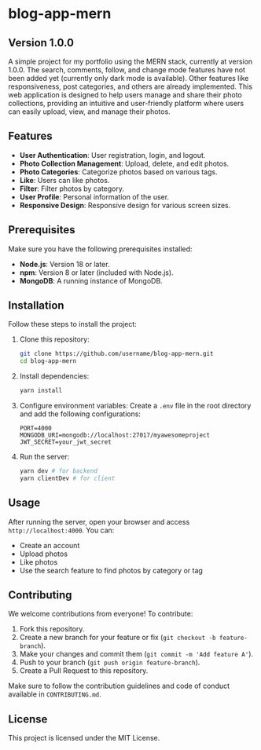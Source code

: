 # blog-app-mern
## Version 1.0.0

A simple project for my portfolio using the MERN stack, currently at version 1.0.0. The search, comments, follow, and change mode features have not been added yet (currently only dark mode is available). Other features like responsiveness, post categories, and others are already implemented. This web application is designed to help users manage and share their photo collections, providing an intuitive and user-friendly platform where users can easily upload, view, and manage their photos.

## Features

- **User Authentication**: User registration, login, and logout.
- **Photo Collection Management**: Upload, delete, and edit photos.
- **Photo Categories**: Categorize photos based on various tags.
- **Like**: Users can like photos.
- **Filter**: Filter photos by category.
- **User Profile**: Personal information of the user.
- **Responsive Design**: Responsive design for various screen sizes.

## Prerequisites

Make sure you have the following prerequisites installed:

- **Node.js**: Version 18 or later.
- **npm**: Version 8 or later (included with Node.js).
- **MongoDB**: A running instance of MongoDB.

## Installation

Follow these steps to install the project:

1. Clone this repository:
    ```bash
    git clone https://github.com/username/blog-app-mern.git
    cd blog-app-mern
    ```

2. Install dependencies:
    ```bash
    yarn install
    ```

3. Configure environment variables:
    Create a `.env` file in the root directory and add the following configurations:
    ```env
    PORT=4000
    MONGODB_URI=mongodb://localhost:27017/myawesomeproject
    JWT_SECRET=your_jwt_secret
    ```

4. Run the server:
    ```bash
    yarn dev # for backend
    yarn clientDev # for client
    ```

## Usage

After running the server, open your browser and access `http://localhost:4000`. You can:

- Create an account
- Upload photos
- Like photos
- Use the search feature to find photos by category or tag

## Contributing

We welcome contributions from everyone! To contribute:

1. Fork this repository.
2. Create a new branch for your feature or fix (`git checkout -b feature-branch`).
3. Make your changes and commit them (`git commit -m 'Add feature A'`).
4. Push to your branch (`git push origin feature-branch`).
5. Create a Pull Request to this repository.

Make sure to follow the contribution guidelines and code of conduct available in `CONTRIBUTING.md`.

## License

This project is licensed under the MIT License.
